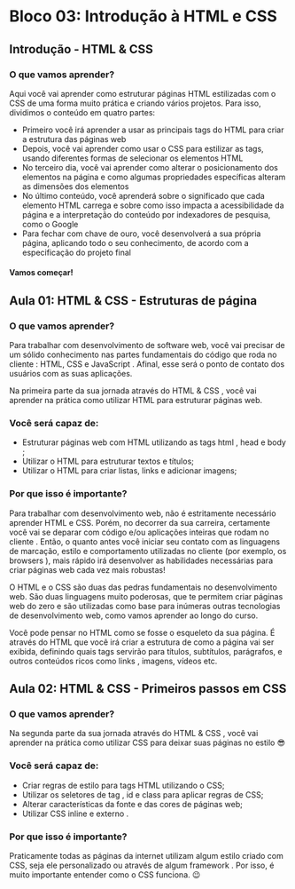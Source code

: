 # Bloco 03: Introdução à HTML e CSS

## Introdução - HTML & CSS

### O que vamos aprender?

Aqui você vai aprender como estruturar páginas HTML estilizadas com o CSS de uma forma muito prática e criando vários projetos.
Para isso, dividimos o conteúdo em quatro partes:

- Primeiro você irá aprender a usar as principais tags do HTML para criar a estrutura das páginas web
- Depois, você vai aprender como usar o CSS para estilizar as tags, usando diferentes formas de selecionar os elementos HTML
- No terceiro dia, você vai aprender como alterar o posicionamento dos elementos na página e como algumas propriedades específicas alteram as dimensões dos elementos
- No último conteúdo, você aprenderá sobre o significado que cada elemento HTML carrega e sobre como isso impacta a acessibilidade da página e a interpretação do conteúdo por indexadores de pesquisa, como o Google
- Para fechar com chave de ouro, você desenvolverá a sua própria página, aplicando todo o seu conhecimento, de acordo com a especificação do projeto final

#### Vamos começar!

## Aula 01: HTML & CSS - Estruturas de página

### O que vamos aprender?

Para trabalhar com desenvolvimento de software web, você vai precisar de um sólido conhecimento nas partes fundamentais do código que roda no cliente : HTML, CSS e JavaScript . Afinal, esse será o ponto de contato dos usuários com as suas aplicações.

Na primeira parte da sua jornada através do HTML & CSS , você vai aprender na prática como utilizar HTML para estruturar páginas web.

### Você será capaz de:

- Estruturar páginas web com HTML utilizando as tags html , head e body ;
- Utilizar o HTML para estruturar textos e títulos;
- Utilizar o HTML para criar listas, links e adicionar imagens;

### Por que isso é importante?

Para trabalhar com desenvolvimento web, não é estritamente necessário aprender HTML e CSS. Porém, no decorrer da sua carreira, certamente você vai se deparar com código e/ou aplicações inteiras que rodam no cliente . Então, o quanto antes você iniciar seu contato com as linguagens de marcação, estilo e comportamento utilizadas no cliente (por exemplo, os browsers ), mais rápido irá desenvolver as habilidades necessárias para criar páginas web cada vez mais robustas!

O HTML e o CSS são duas das pedras fundamentais no desenvolvimento web. São duas linguagens muito poderosas, que te permitem criar páginas web do zero e são utilizadas como base para inúmeras outras tecnologias de desenvolvimento web, como vamos aprender ao longo do curso.

Você pode pensar no HTML como se fosse o esqueleto da sua página. É através do HTML que você irá criar a estrutura de como a página vai ser exibida, definindo quais tags servirão para títulos, subtítulos, parágrafos, e outros conteúdos ricos como links , imagens, vídeos etc.

## Aula 02: HTML & CSS - Primeiros passos em CSS

### O que vamos aprender?

Na segunda parte da sua jornada através do HTML & CSS , você vai aprender na prática como utilizar CSS para deixar suas páginas no estilo 😎

### Você será capaz de:

- Criar regras de estilo para tags HTML utilizando o CSS;
- Utilizar os seletores de tag , id e class para aplicar regras de CSS;
- Alterar características da fonte e das cores de páginas web;
- Utilizar CSS inline e externo .

### Por que isso é importante?

Praticamente todas as páginas da internet utilizam algum estilo criado com CSS, seja ele personalizado ou através de algum framework . Por isso, é muito importante entender como o CSS funciona. 😉
